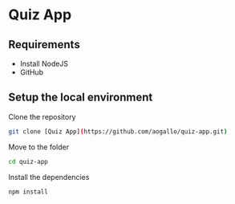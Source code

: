 # Quiz App

## Requirements

- Install NodeJS
- GitHub

## Setup the local environment

Clone the repository

```bash
git clone [Quiz App](https://github.com/aogallo/quiz-app.git)
```

Move to the folder

```bash
cd quiz-app
```

Install the dependencies

```bash
npm install
```
